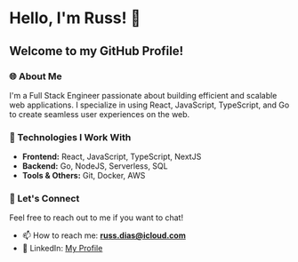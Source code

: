 # Hello, I'm Russ! 👋

## Welcome to my GitHub Profile!

### 🌐 About Me
I'm a Full Stack Engineer passionate about building efficient and scalable web applications. I specialize in using React, JavaScript, TypeScript, and Go to create seamless user experiences on the web.

### 🔨 Technologies I Work With
- **Frontend:** React, JavaScript, TypeScript, NextJS
- **Backend:** Go, NodeJS, Serverless, SQL
- **Tools & Others:** Git, Docker, AWS

### 🤝 Let's Connect
Feel free to reach out to me if you want to chat!
- 📫 How to reach me: **russ.dias@icloud.com**
- 👤 LinkedIn: [My Profile]([https://linkedin.com/in/yourlinkedin](https://www.linkedin.com/in/russell-dias/))
